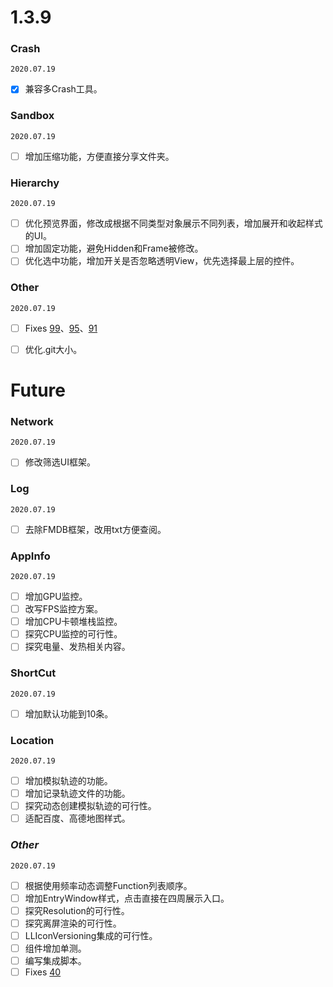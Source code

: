 # 1.3.9

### **Crash**

`2020.07.19`
* [x] 兼容多Crash工具。

### **Sandbox**

`2020.07.19`
* [ ] 增加压缩功能，方便直接分享文件夹。

### **Hierarchy**

`2020.07.19`
* [ ] 优化预览界面，修改成根据不同类型对象展示不同列表，增加展开和收起样式的UI。
* [ ] 增加固定功能，避免Hidden和Frame被修改。
* [ ] 优化选中功能，增加开关是否忽略透明View，优先选择最上层的控件。

### **Other**

`2020.07.19`
* [ ] Fixes [99](https://github.com/HDB-Li/LLDebugTool/issues/99)、[95](https://github.com/HDB-Li/LLDebugTool/issues/95)、[91](https://github.com/HDB-Li/LLDebugTool/issues/91)
* [ ] 优化.git大小。


# Future

### **Network**

`2020.07.19`
* [ ] 修改筛选UI框架。

### **Log**

`2020.07.19`
* [ ] 去除FMDB框架，改用txt方便查阅。

### **AppInfo**

`2020.07.19`
* [ ] 增加GPU监控。
* [ ] 改写FPS监控方案。
* [ ] 增加CPU卡顿堆栈监控。
* [ ] 探究CPU监控的可行性。
* [ ] 探究电量、发热相关内容。

### **ShortCut**

`2020.07.19`
* [ ] 增加默认功能到10条。

### **Location**

`2020.07.19`
* [ ] 增加模拟轨迹的功能。
* [ ] 增加记录轨迹文件的功能。
* [ ] 探究动态创建模拟轨迹的可行性。
* [ ] 适配百度、高德地图样式。

### *Other*

`2020.07.19`
* [ ] 根据使用频率动态调整Function列表顺序。
* [ ] 增加EntryWindow样式，点击直接在四周展示入口。
* [ ] 探究Resolution的可行性。
* [ ] 探究离屏渲染的可行性。
* [ ] LLIconVersioning集成的可行性。
* [ ] 组件增加单测。
* [ ] 编写集成脚本。
* [ ] Fixes [40](https://github.com/HDB-Li/LLDebugTool/issues/49)

